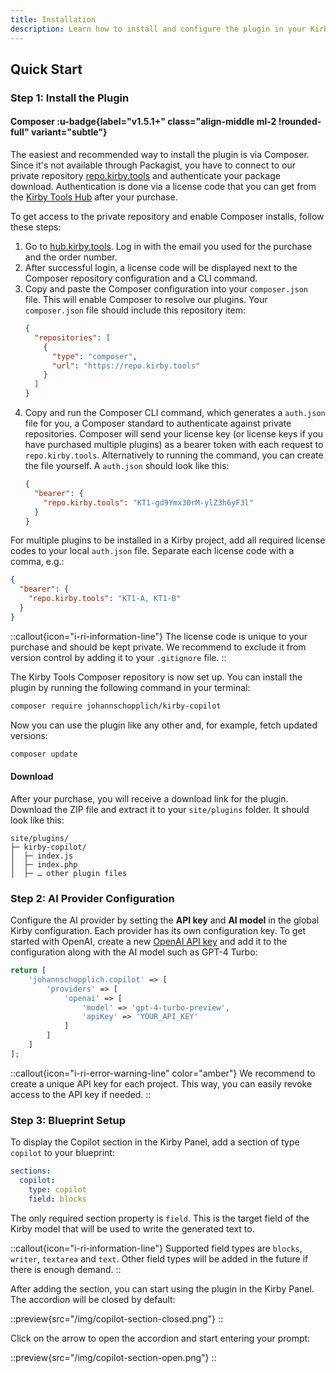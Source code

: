 ```yaml
---
title: Installation
description: Learn how to install and configure the plugin in your Kirby project.
---
```


## Quick Start

### Step 1: Install the Plugin

#### Composer :u-badge{label="v1.5.1+" class="align-middle ml-2 !rounded-full" variant="subtle"}

The easiest and recommended way to install the plugin is via Composer. Since it's not available through Packagist, you have to connect to our private repository [repo.kirby.tools](https://repo.kirby.tools) and authenticate your package download. Authentication is done via a license code that you can get from the [Kirby Tools Hub](https://hub.kirby.tools) after your purchase.

To get access to the private repository and enable Composer installs, follow these steps:

1. Go to [hub.kirby.tools](https://hub.kirby.tools). Log in with the email you used for the purchase and the order number.
2. After successful login, a license code will be displayed next to the Composer repository configuration and a CLI command.
3. Copy and paste the Composer configuration into your `composer.json` file. This will enable Composer to resolve our plugins. Your `composer.json` file should include this repository item:
   ```json [composer.json]
   {
     "repositories": [
       {
         "type": "composer",
         "url": "https://repo.kirby.tools"
       }
     ]
   }
   ```
4. Copy and run the Composer CLI command, which generates a `auth.json` file for you, a Composer standard to authenticate against private repositories. Composer will send your license key (or license keys if you have purchased multiple plugins) as a bearer token with each request to `repo.kirby.tools`. Alternatively to running the command, you can create the file yourself. A `auth.json` should look like this:
   ```json [auth.json]
   {
     "bearer": {
       "repo.kirby.tools": "KT1-gd9Ymx30rM-ylZ3h6yF3l"
     }
   }
   ```

For multiple plugins to be installed in a Kirby project, add all required license codes to your local `auth.json` file. Separate each license code with a comma, e.g.:

```json [auth.json]
{
  "bearer": {
    "repo.kirby.tools": "KT1-A, KT1-B"
  }
}
```

::callout{icon="i-ri-information-line"}
The license code is unique to your purchase and should be kept private. We recommend to exclude it from version control by adding it to your `.gitignore` file.
::

The Kirby Tools Composer repository is now set up. You can install the plugin by running the following command in your terminal:

```bash
composer require johannschopplich/kirby-copilot
```

Now you can use the plugin like any other and, for example, fetch updated versions:

```bash
composer update
```

#### Download

After your purchase, you will receive a download link for the plugin. Download the ZIP file and extract it to your `site/plugins` folder. It should look like this:

```
site/plugins/
├─ kirby-copilot/
│  ├─ index.js
│  ├─ index.php
│  ├─ … other plugin files
```

### Step 2: AI Provider Configuration

Configure the AI provider by setting the **API key** and **AI model** in the global Kirby configuration. Each provider has its own configuration key. To get started with OpenAI, create a new [OpenAI API key](https://platform.openai.com/api-keys) and add it to the configuration along with the AI model such as GPT-4 Turbo:

```php [config.php]
return [
    'johannschopplich.copilot' => [
        'providers' => [
            'openai' => [
                'model' => 'gpt-4-turbo-preview',
                'apiKey' => 'YOUR_API_KEY'
            ]
        ]
    ]
];
```

::callout{icon="i-ri-error-warning-line" color="amber"}
We recommend to create a unique API key for each project. This way, you can easily revoke access to the API key if needed.
::

### Step 3: Blueprint Setup

To display the Copilot section in the Kirby Panel, add a section of type `copilot` to your blueprint:

```yaml [pages/default.yml]
sections:
  copilot:
    type: copilot
    field: blocks
```

The only required section property is `field`. This is the target field of the Kirby model that will be used to write the generated text to.

::callout{icon="i-ri-information-line"}
Supported field types are `blocks`, `writer`, `textarea` and `text`. Other field types will be added in the future if there is enough demand.
::

After adding the section, you can start using the plugin in the Kirby Panel. The accordion will be closed by default:

::preview{src="/img/copilot-section-closed.png"}
::

Click on the arrow to open the accordion and start entering your prompt:

::preview{src="/img/copilot-section-open.png"}
::
